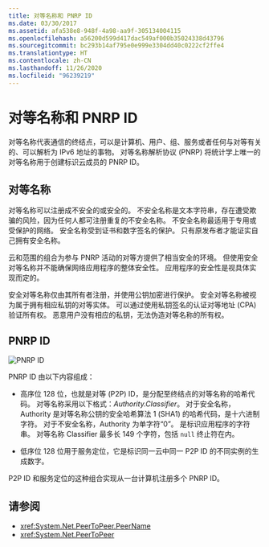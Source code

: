 ```yaml
---
title: 对等名称和 PNRP ID
ms.date: 03/30/2017
ms.assetid: afa538e8-948f-4a98-aa9f-305134004115
ms.openlocfilehash: a56200d599d417dac549af000b35024338d43796
ms.sourcegitcommit: bc293b14af795e0e999e3304dd40c0222cf2ffe4
ms.translationtype: HT
ms.contentlocale: zh-CN
ms.lasthandoff: 11/26/2020
ms.locfileid: "96239219"
---
```

# <a name="peer-names-and-pnrp-ids"></a>对等名称和 PNRP ID

对等名称代表通信的终结点，可以是计算机、用户、组、服务或者任何与对等有关的、可以解析为 IPv6 地址的事物。 对等名称解析协议 (PNRP) 将统计学上唯一的对等名称用于创建标识云成员的 PNRP ID。  
  
## <a name="peer-names"></a>对等名称  

 对等名称可以注册成不安全的或安全的。 不安全名称是文本字符串，存在遭受欺骗的风险，因为任何人都可注册重复的不安全名称。 不安全名称最适用于专用或受保护的网络。 安全名称受到证书和数字签名的保护。 只有原发布者才能证实自己拥有安全名称。  
  
 云和范围的组合为参与 PNRP 活动的对等方提供了相当安全的环境。 但使用安全对等名称并不能确保网络应用程序的整体安全性。 应用程序的安全性是视具体实现而定的。  
  
 安全对等名称仅由其所有者注册，并使用公钥加密进行保护。 安全对等名称被视为属于拥有相应私钥的对等实体。 可以通过使用私钥签名的认证对等地址 (CPA) 验证所有权。 恶意用户没有相应的私钥，无法伪造对等名称的所有权。  
  
## <a name="pnrp-ids"></a>PNRP ID  

 ![PNRP ID](./media/fdc9e8a0-4a1c-488d-a019-bc3a1973220c.gif "fdc9e8a0-4a1c-488d-a019-bc3a1973220c")  
  
 PNRP ID 由以下内容组成：  
  
- 高序位 128 位，也就是对等 (P2P) ID，是分配至终结点的对等名称的哈希代码。 对等名称采用以下格式：*Authority.Classifier*。 对于安全名称，Authority 是对等名称公钥的安全哈希算法 1 (SHA1) 的哈希代码，是十六进制字符。 对于不安全名称，Authority 为单字符“0”。  是标识应用程序的字符串。 对等名称 Classifier 最多长 149 个字符，包括 `null` 终止符在内。  
  
- 低序位 128 位用于服务定位，它是标识同一云中同一 P2P ID 的不同实例的生成数字。  
  
 P2P ID 和服务定位的这种组合实现从一台计算机注册多个 PNRP ID。  
  
## <a name="see-also"></a>请参阅

- <xref:System.Net.PeerToPeer.PeerName>
- <xref:System.Net.PeerToPeer>
